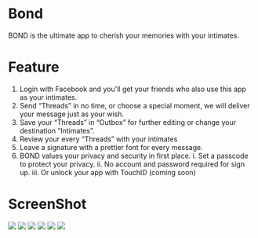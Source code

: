 # Bond
BOND is the ultimate app to cherish your memories with your intimates.


# Feature
1. Login with Facebook and you'll get your friends who also use this app as your intimates.
2. Send “Threads” in no time, or choose a special moment, we will deliver your message just as your wish.
3. Save your “Threads” in “Outbox” for further editing or change your destination “Intimates”.
4. Review your every “Threads” with your intimates
5. Leave a signature with a prettier font for every message.
6. BOND values your privacy and security in first place.
    i. Set a passcode to protect your privacy.
    ii. No account and password required for sign up.
    iii. Or unlock your app with TouchID (coming soon)


# ScreenShot
![](https://github.com/michaelrevlis/Bond/blob/master/screenshot/Bond_intimates.png)
![](https://github.com/michaelrevlis/Bond/blob/master/screenshot/Bond_thread.png)
![](https://github.com/michaelrevlis/Bond/blob/master/screenshot/Bond_singlebond.png)
![](https://github.com/michaelrevlis/Bond/blob/master/screenshot/Bond_screenlock.png)
![](https://github.com/michaelrevlis/Bond/blob/master/screenshot/Bond_edit1.png)
![](https://github.com/michaelrevlis/Bond/blob/master/screenshot/Bond_edit2.png)
